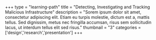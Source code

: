 +++
type = "learning-path"
title = "Detecting, Investigating and Tracking Malicious Infrastructure"
description = "Sorem ipsum dolor sit amet, consectetur adipiscing elit. Etiam eu turpis molestie, dictum est a, mattis tellus. Sed dignissim, metus nec fringilla accumsan, risus sem sollicitudin lacus, ut interdum tellus elit sed risus."
thumbnail = "3"
categories = ['design','research','presentation']
+++